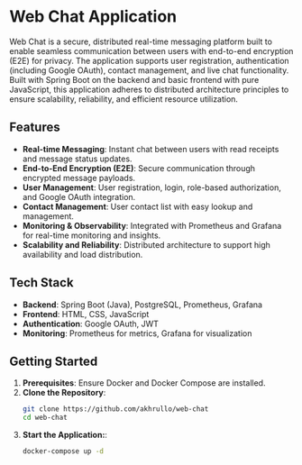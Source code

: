 # Web Chat Application

Web Chat is a secure, distributed real-time messaging platform built to enable seamless communication between users with end-to-end encryption (E2E) for privacy. The application supports user registration, authentication (including Google OAuth), contact management, and live chat functionality. Built with Spring Boot on the backend and basic frontend with pure JavaScript, this application adheres to distributed architecture principles to ensure scalability, reliability, and efficient resource utilization.

## Features

- **Real-time Messaging**: Instant chat between users with read receipts and message status updates.
- **End-to-End Encryption (E2E)**: Secure communication through encrypted message payloads.
- **User Management**: User registration, login, role-based authorization, and Google OAuth integration.
- **Contact Management**: User contact list with easy lookup and management.
- **Monitoring & Observability**: Integrated with Prometheus and Grafana for real-time monitoring and insights.
- **Scalability and Reliability**: Distributed architecture to support high availability and load distribution.

## Tech Stack

- **Backend**: Spring Boot (Java), PostgreSQL, Prometheus, Grafana
- **Frontend**: HTML, CSS, JavaScript
- **Authentication**: Google OAuth, JWT
- **Monitoring**: Prometheus for metrics, Grafana for visualization

## Getting Started

1. **Prerequisites**: Ensure Docker and Docker Compose are installed.
2. **Clone the Repository**:
   ```bash
   git clone https://github.com/akhrullo/web-chat
   cd web-chat
3. **Start the Application:**:
   ```bash
   docker-compose up -d


